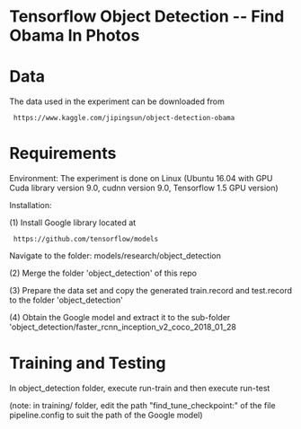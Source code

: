 # Tensorflow Object Detection -- Find Obama In Photos

# Data
The data used in the experiment can be downloaded from  

     https://www.kaggle.com/jipingsun/object-detection-obama
     
# Requirements

Environment:
The experiment is done on Linux (Ubuntu 16.04 with GPU Cuda library version 9.0, cudnn version 9.0, Tensorflow 1.5 GPU version)

Installation:

(1) Install Google library located at

     https://github.com/tensorflow/models
        
   Navigate to the folder: models/research/object_detection
   
(2) Merge the folder 'object_detection' of this repo

(3) Prepare the data set and copy the generated train.record and test.record to the folder 'object_detection'

(4) Obtain the Google model and extract it to the sub-folder 'object_detection/faster_rcnn_inception_v2_coco_2018_01_28

# Training and Testing

In object_detection folder, execute run-train and then execute run-test

(note: in training/ folder, edit the path "find_tune_checkpoint:" of the file pipeline.config to suit the path of the Google model)

